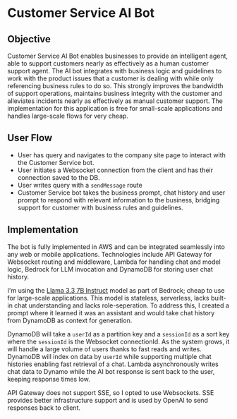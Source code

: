 # Customer Service AI Bot

## Objective
Customer Service AI Bot enables businesses to provide an intelligent agent, able to support customers nearly as effectively as a human customer support agent. 
The AI bot integrates with business logic and guidelines to work with the product issues that a customer is dealing with while only referencing business rules to do so.
This strongly improves the bandwidth of support operations, maintains business integrity with the customer and alleviates incidents nearly as effectively as manual customer support.
The implementation for this application is free for small-scale applications and handles large-scale flows for very cheap.

## User Flow
- User has query and navigates to the company site page to interact with the Customer Service bot.
- User initiates a Websocket connection from the client and has their connection saved to the DB.
- User writes query with a <code>sendMessage</code> route
- Customer Service bot takes the business prompt, chat history and user prompt to respond with relevant information to the business, bridging support for customer with business rules and guidelines.
  
## Implementation
The bot is fully implemented in AWS and can be integrated seamlessly into any web or mobile applications. Technologies include API Gateway for Websocket routing and middleware,
Lambda for handling chat and model logic, Bedrock for LLM invocation and DynamoDB for storing user chat history.

I'm using the [Llama 3.3 7B Instruct](https://us-east-2.console.aws.amazon.com/bedrock/home?region=us-east-2#/model-catalog/serverless/meta.llama3-3-70b-instruct-v1:0) model as part of Bedrock; cheap to use for large-scale applications. 
This model is stateless, serverless, lacks built-in chat understanding and lacks role-seperation. To address this, I created a prompt where it learned it was an assistant and would take chat history from DynamoDB as context for generation.

DynamoDB will take a <code>userId</code> as a partition key and a <code>sessionId</code> as a sort key where the <code>sessionId</code> is the Websocket connectionId. As the system grows, it will handle a large volume of users thanks to fast reads and writes.
DynamoDB will index on data by <code>userId</code> while supporting multiple chat histories enabling fast retrieval of a chat. Lambda asynchronously writes chat data to Dynamo while the AI bot response is sent back to the user, keeping response times low.

API Gateway does not support SSE, so I opted to use Websockets. SSE provides better infrastructure support and is used by OpenAI to send responses back to client.
